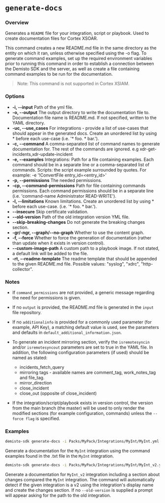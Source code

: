 # `generate-docs`

### Overview

Generates a `README` file for your integration, script or playbook. Used to create documentation files for Cortex XSOAR.

This command creates a new README.md file in the same directory as the entity on which it ran, unless otherwise specified using the -o flag.
To generate command examples, set up the required environment variables prior to running this command in order to establish a connection between the Demisto SDK and the server, as well as create a file containing command examples to be run for the documentation.
>Note: This command is not supported in Cortex XSIAM.
### Options

* **-i, --input**
Path of the yml file.
* **-o, --output**
The output directory to write the documentation file to. Documentation file name is README.md. If not specified, written to the YAML directory.
* **-uc, --use_cases**
For integrations - provide a list of use-cases that should appear in the generated docs. Create an unordered list by using * before each use-case (i.e. '\* foo. * bar.').
* **-c, --command**
A comma-separated list of command names to generate documentation for. The rest of the commands are ignored. e.g xdr-get-incidents,xdr-update-incident
* **-e, --examples**
Integrations: Path for a file containing examples. Each command should be in a separate line or a comma-separated list of commands.
Scripts: the script example surrounded by quotes. For example: -e '!ConvertFile entry_id=<entry_id>'
* **-p, --permissions**
The needed permissions.
* **-cp, --command-permissions**
Path for file containing commands permissions. Each command permissions should be in a separate line (i.e. 'command-name Administrator READ-WRITE').
* **-l, --limitations**
Known limitations. Create an unordered list by using * before each use-case. (i.e. '\* foo. * bar.').
* **--insecure**
Skip certificate validation.
* **--old-version**
Path of the old integration version YML file.
* **--skip-breaking-changes**
Do not generate the breaking changes section.
* **-gr/-ngr, --graph/--no-graph**
Whether to use the content graph.
* **-f, --force**
Whether to force the generation of documentation (rather than update when it exists in version control).
* **--custom-image-path**
A custom path to a playbook image. If not stated, a default link will be added to the file.
* **-rt, --readme-template**
The readme template that should be appended to the given README.md file. Possible values: "syslog", "xdrc", "http-collector".

### Notes
- If `command_permissions` are not provided, a generic message regarding the need for permissions is given.

- If no `output` is provided, the README.md file is generated in the `input` file repository.

- If no `additionalinfo` is provided for a commonly used parameter (for example, API Key), a matching default value is used, see the parameters and defaults in `default_additional_information.json`.

- To generate an incident mirroring section, verify the `isremotesyncin` and/or `isremotesyncout` parameters are set to true in the YAML file. In addition, the following configuration parameters (if used) should be named as stated:

  - incidents_fetch_query
  - mirroring tags - available names are comment_tag, work_notes_tag and file_tag.
  - mirror_direction
  - close_incident
  - close_out (opposite of close_incident)

- If the integration/script/playbook exists in version control, the version from the main branch (the master) will be used to only render the modified sections (for example configuration, commands) unless the `--force flag` is specified.


### Examples

```bash
demisto-sdk generate-docs -i Packs/MyPack/Integrations/MyInt/MyInt.yml -e Packs/MyPack/Integrations/MyInt/command_example.txt
```

Generate a documentation for the `MyInt` integration using the command examples found in the .txt file in the `MyInt` integration.

```bash
demisto-sdk generate-docs -i Packs/MyPack/Integrations/MyInt/MyInt_v2.yml --old-version Packs/MyPack/Integrations/MyInt/MyInt.yml
```

Generate a documentation for `MyInt_v2` integration including a section about changes compared the `MyInt` integration.
The command will automatically detect if the given integration is a v2 using the integration's display name and create the changes section.
If no `--old-version` is supplied a prompt will appear asking for the path to the old integration.
